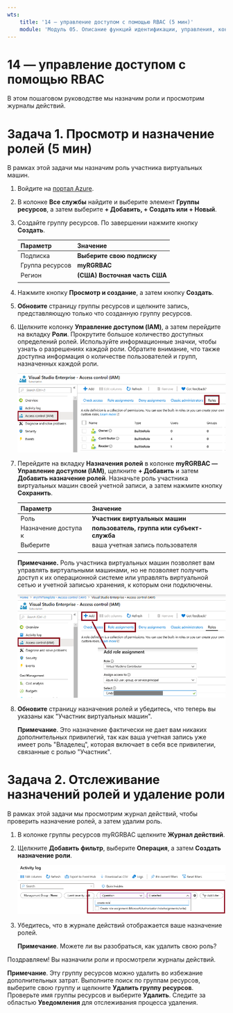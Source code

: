 ```yaml
---
wts:
    title: '14 — управление доступом с помощью RBAC (5 мин)'
    module: 'Модуль 05. Описание функций идентификации, управления, конфиденциальности и соответствия требованиям'
---
```

# 14 — управление доступом с помощью RBAC

В этом пошаговом руководстве мы назначим роли и просмотрим журналы действий. 

# Задача 1. Просмотр и назначение ролей (5 мин)

В рамках этой задачи мы назначим роль участника виртуальных машин. 

1. Войдите на [портал Azure](https://portal.azure.com).

2. В колонке **Все службы** найдите и выберите элемент **Группы ресурсов**, а затем выберите **+ Добавить, + Создать или + Новый**.

3. Создайте группу ресурсов. По завершении нажмите кнопку **Создать**. 

    | Параметр | Значение |
    | -- | -- |
    | Подписка | **Выберите свою подписку** |
    | Группа ресурсов | **myRGRBAC** |
    | Регион | **(США) Восточная часть США** |
    | | |

4. Нажмите кнопку **Просмотр и создание**, а затем кнопку **Создать**.

5. **Обновите** страницу группы ресурсов и щелкните запись, представляющую только что созданную группу ресурсов.

6. Щелкните колонку **Управление доступом (IAM)**, а затем перейдите на вкладку **Роли**. Прокрутите большое количество доступных определений ролей. Используйте информационные значки, чтобы узнать о разрешениях каждой роли. Обратите внимание, что также доступна информация о количестве пользователей и групп, назначенных каждой роли.

    ![Снимок экрана: колонка ролей IAM. Показаны роли владельца, участника и читателя.](../images/1501.png)

7. Перейдите на вкладку **Назначения ролей** в колонке **myRGRBAC — Управление доступом (IAM)**, щелкните **+ Добавить** и затем **Добавить назначение ролей**. Назначьте роль участника виртуальных машин своей учетной записи, а затем нажмите кнопку **Сохранить**. 

    | Параметр | Значение |
    | -- | -- |
    | Роль | **Участник виртуальных машин** |
    | Назначение доступа к | **пользователь, группа или субъект-служба** |
    | Выберите | ваша учетная запись пользователя |
    | | |

    **Примечание.** Роль участника виртуальных машин позволяет вам управлять виртуальными машинами, но не позволяет получить доступ к их операционной системе или управлять виртуальной сетью и учетной записью хранения, к которым они подключены.

    ![Снимок экрана: страница добавления назначения ролей, заполненная необходимой информацией.](../images/1502.png)

8. **Обновите** страницу назначения ролей и убедитесь, что теперь вы указаны как "Участник виртуальных машин". 

    **Примечание**. Это назначение фактически не дает вам никаких дополнительных привилегий, так как ваша учетная запись уже имеет роль "Владелец", которая включает в себя все привилегии, связанные с ролью "Участник".

# Задача 2. Отслеживание назначений ролей и удаление роли

В рамках этой задачи мы просмотрим журнал действий, чтобы проверить назначение ролей, а затем удалим роль. 

1. В колонке группы ресурсов myRGRBAC щелкните **Журнал действий**.

2. Щелкните **Добавить фильтр**, выберите **Операция**, а затем **Создать назначение роли**.

    ![Снимок экрана: страницы журнала действий с настроенным фильтром.](../images/1503.png)

3. Убедитесь, что в журнале действий отображается ваше назначение ролей. 

    **Примечание**. Можете ли вы разобраться, как удалить свою роль?

Поздравляем! Вы назначили роли и просмотрели журналы действий. 

**Примечание**. Эту группу ресурсов можно удалить во избежание дополнительных затрат. Выполните поиск по группам ресурсов, выберите свою группу и щелкните **Удалить группу ресурсов**. Проверьте имя группы ресурсов и выберите **Удалить**. Следите за областью **Уведомления** для отслеживания процесса удаления.


